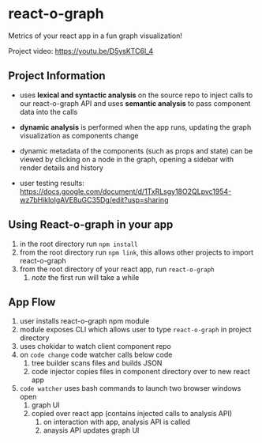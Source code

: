 # react-o-graph

Metrics of your react app in a fun graph visualization!

Project video: https://youtu.be/D5ysKTC6l_4

## Project Information

- uses **lexical and syntactic analysis** on the source repo to inject calls to our react-o-graph API and uses **semantic analysis** to pass component data into the calls
- **dynamic analysis** is performed when the app runs, updating the graph visualization as components change
- dynamic metadata of the components (such as props and state) can be viewed by clicking on a node in the graph, opening a sidebar with render details and history

- user testing results: https://docs.google.com/document/d/1TxRLsgy18O2QLpvc1954-wz7bHikloIgAVE8uGC35Dg/edit?usp=sharing

## Using React-o-graph in your app

1. in the root directory run `npm install`
2. from the root directory run `npm link`, this allows other projects to import react-o-graph
3. from the root directory of your react app, run `react-o-graph`
   1. *note* the first run will take a while

## App Flow

1. user installs react-o-graph npm module
2. module exposes CLI which allows user to type `react-o-graph` in project directory
3. uses chokidar to watch client component repo
4. on `code change` code watcher calls below code
   1. tree builder scans files and builds JSON
   2. code injector copies files in component directory over to new react app
5. `code watcher` uses bash commands to launch two browser windows open
   1. graph UI
   2. copied over react app (contains injected calls to analysis API)
      1. on interaction with app, analysis API is called
      2. anaysis API updates graph UI
